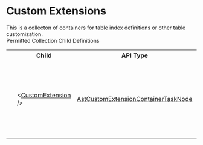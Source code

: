 # Custom Extensions

<div class="LanguageSummary"><div class ="SummaryItem">This is a collecton of containers for table index definitions or other table customization.</div></div><div class="SchemaBindingGroup"><div class="SchemaBindingGroupHeader">Permitted Collection Child Definitions</div><table id="SchemaBindingList" class="SchemaBindingList"><tbody><tr><th class="SchemaBindingIconColumnHeader">&nbsp;</th><th class="SchemaBindingNameColumnHeader">Child</th><th class="SchemaBindingTypeColumnHeader">API Type</th><th class="SchemaBindingSummaryColumnHeader">Description</th></tr><tr class="cd0"><td class="SchemaBindingIcon"><div class="NotRequired" /></td><td class="SchemaBindingName"><span class="punc">&lt;</span><a href=../api-reference/Varigence.Languages.Biml.Task.AstCustomExtensionContainerTaskNode.html">CustomExtension</a><span class="punc"> /&gt;</span></td><td class="SchemaBindingType"><a href="Varigence.Languages.Biml.Task.AstCustomExtensionContainerTaskNode.html">AstCustomExtensionContainerTaskNode</a></td><td class="SchemaBindingSummary">Custom tasks to run additional code or scripts during the creation of a Table, Dimension, or Fact.</td></tr></tbody></table></div>